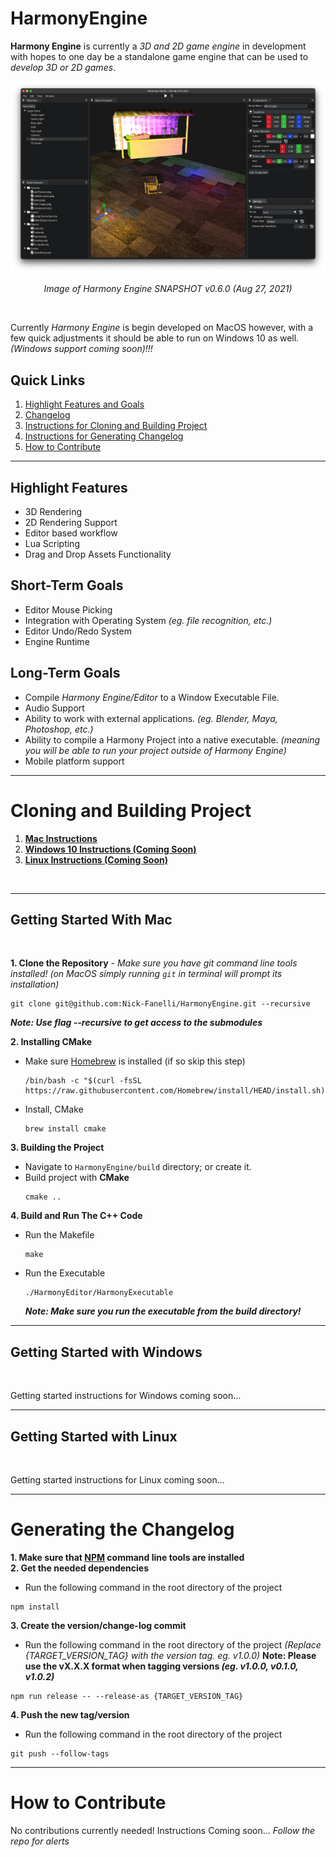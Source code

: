 # HarmonyEngine

**Harmony Engine** is currently a *3D and 2D game engine* in development with hopes to one day be a standalone game engine that can be used to *develop 3D or 2D games*.

![Image of Harmony Engine v0.3.0 (Jul 25, 2021)](screenshots/harmony-engine-window.png)
<p align="center"><i>Image of Harmony Engine SNAPSHOT v0.6.0 (Aug 27, 2021)</i></p>

<br />

Currently *Harmony Engine* is begin developed on MacOS however, with a few quick adjustments it should be able to run on Windows 10 as well. *(Windows support coming soon)!!!*

## Quick Links

1. [Highlight Features and Goals](#highlight-features)
1. [Changelog](CHANGELOG.md)
1. [Instructions for Cloning and Building Project](#cloning-and-building-project)
1. [Instructions for Generating Changelog](#generating-the-changelog)
1. [How to Contribute](#how-to-contribute)

---

## Highlight Features
* 3D Rendering
* 2D Rendering Support
* Editor based workflow
* Lua Scripting
* Drag and Drop Assets Functionality

## Short-Term Goals
* Editor Mouse Picking
* Integration with Operating System *(eg. file recognition, etc.)*
* Editor Undo/Redo System
* Engine Runtime

## Long-Term Goals
* Compile *Harmony Engine/Editor* to a Window Executable File.
* Audio Support
* Ability to work with external applications. *(eg. Blender, Maya, Photoshop, etc.)*
* Ability to compile a Harmony Project into a native executable. *(meaning you will be able to run your project outside of Harmony Engine)* 
* Mobile platform support

---

# Cloning and Building Project

1. **[Mac Instructions](#getting-started-with-mac)**
2. **[Windows 10 Instructions (Coming Soon)](#getting-started-with-windows)**
3. **[Linux Instructions (Coming Soon)](#getting-started-with-linux)**

<br />

---

## Getting Started With Mac

<br />

**1. Clone the Repository** - *Make sure you have git command line tools installed! (on MacOS simply running `git` in terminal will prompt its installation)*
```shell
git clone git@github.com:Nick-Fanelli/HarmonyEngine.git --recursive
```
***Note: Use flag --recursive to get access to the submodules***

**2. Installing CMake**

* Make sure [Homebrew](https://brew.sh/) is installed (if so skip this step)
    ```shell
    /bin/bash -c "$(curl -fsSL https://raw.githubusercontent.com/Homebrew/install/HEAD/install.sh)"
    ```

* Install, CMake
    ```shell
    brew install cmake
    ```
**3. Building the Project**

* Navigate to `HarmonyEngine/build` directory; or create it.
* Build project with **CMake**
    ```shell
    cmake ..
    ```
**4. Build and Run The C++ Code**

* Run the Makefile
    ```shell
    make
    ```
* Run the Executable
    ```shell
    ./HarmonyEditor/HarmonyExecutable
    ```

    ***Note: Make sure you run the executable from the build directory!***
---

## Getting Started with Windows

<br />

Getting started instructions for Windows coming soon...

---

## Getting Started with Linux

<br />

Getting started instructions for Linux coming soon...

---

# Generating the Changelog

**1. Make sure that [NPM](https://www.npmjs.com/) command line tools are installed**<br>
**2. Get the needed dependencies**
* Run the following command in the root directory of the project
```shell
npm install
```
**3. Create the version/change-log commit**
* Run the following command in the root directory of the project *(Replace {TARGET_VERSION_TAG} with the version tag. eg. v1.0.0)*
**Note: Please use the vX.X.X format when tagging versions ***(eg. v1.0.0, v0.1.0, v1.0.2)*****
```shell
npm run release -- --release-as {TARGET_VERSION_TAG}
```
**4. Push the new tag/version**
* Run the following command in the root directory of the project
```shell
git push --follow-tags
```

---

# How to Contribute

No contributions currently needed!
Instructions Coming soon...
*Follow the repo for alerts*
